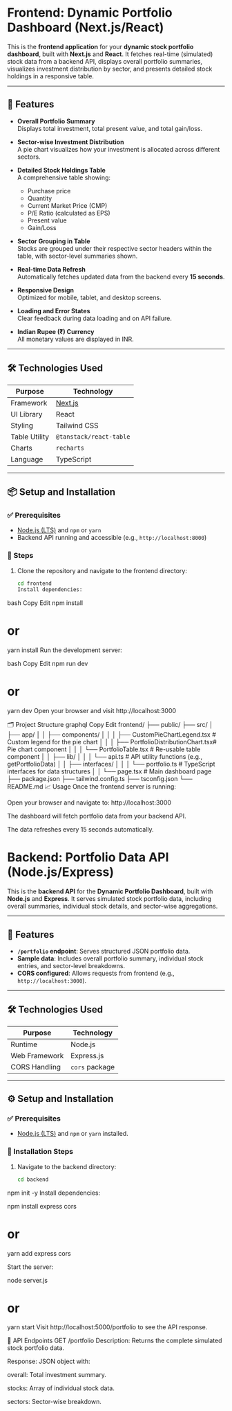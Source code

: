 # Frontend: Dynamic Portfolio Dashboard (Next.js/React)

This is the **frontend application** for your **dynamic stock portfolio dashboard**, built with **Next.js** and **React**. It fetches real-time (simulated) stock data from a backend API, displays overall portfolio summaries, visualizes investment distribution by sector, and presents detailed stock holdings in a responsive table.

---

## 🚀 Features

- **Overall Portfolio Summary**  
  Displays total investment, total present value, and total gain/loss.

- **Sector-wise Investment Distribution**  
  A pie chart visualizes how your investment is allocated across different sectors.

- **Detailed Stock Holdings Table**  
  A comprehensive table showing:

  - Purchase price
  - Quantity
  - Current Market Price (CMP)
  - P/E Ratio (calculated as EPS)
  - Present value
  - Gain/Loss

- **Sector Grouping in Table**  
  Stocks are grouped under their respective sector headers within the table, with sector-level summaries shown.

- **Real-time Data Refresh**  
  Automatically fetches updated data from the backend every **15 seconds**.

- **Responsive Design**  
  Optimized for mobile, tablet, and desktop screens.

- **Loading and Error States**  
  Clear feedback during data loading and on API failure.

- **Indian Rupee (₹) Currency**  
  All monetary values are displayed in INR.

---

## 🛠️ Technologies Used

| Purpose       | Technology                    |
| ------------- | ----------------------------- |
| Framework     | [Next.js](https://nextjs.org) |
| UI Library    | React                         |
| Styling       | Tailwind CSS                  |
| Table Utility | `@tanstack/react-table`       |
| Charts        | `recharts`                    |
| Language      | TypeScript                    |

---

## 📦 Setup and Installation

### ✅ Prerequisites

- [Node.js (LTS)](https://nodejs.org) and `npm` or `yarn`
- Backend API running and accessible (e.g., `http://localhost:8000`)

### 📂 Steps

1. Clone the repository and navigate to the frontend directory:

   ```bash
   cd frontend
   Install dependencies:
   ```

bash
Copy
Edit
npm install

# or

yarn install
Run the development server:

bash
Copy
Edit
npm run dev

# or

yarn dev
Open your browser and visit http://localhost:3000

🗂️ Project Structure
graphql
Copy
Edit
frontend/
├── public/
├── src/
│ ├── app/
│ │ ├── components/
│ │ │ ├── CustomPieChartLegend.tsx # Custom legend for the pie chart
│ │ │ ├── PortfolioDistributionChart.tsx# Pie chart component
│ │ │ └── PortfolioTable.tsx # Re-usable table component
│ │ ├── lib/
│ │ │ └── api.ts # API utility functions (e.g., getPortfolioData)
│ │ ├── interfaces/
│ │ │ └── portfolio.ts # TypeScript interfaces for data structures
│ │ └── page.tsx # Main dashboard page
├── package.json
├── tailwind.config.ts
├── tsconfig.json
└── README.md
📈 Usage
Once the frontend server is running:

Open your browser and navigate to: http://localhost:3000

The dashboard will fetch portfolio data from your backend API.

The data refreshes every 15 seconds automatically.

# Backend: Portfolio Data API (Node.js/Express)

This is the **backend API** for the **Dynamic Portfolio Dashboard**, built with **Node.js** and **Express**. It serves simulated stock portfolio data, including overall summaries, individual stock details, and sector-wise aggregations.

---

## 🚀 Features

- **`/portfolio` endpoint**: Serves structured JSON portfolio data.
- **Sample data**: Includes overall portfolio summary, individual stock entries, and sector-level breakdowns.
- **CORS configured**: Allows requests from frontend (e.g., `http://localhost:3000`).

---

## 🛠️ Technologies Used

| Purpose       | Technology     |
| ------------- | -------------- |
| Runtime       | Node.js        |
| Web Framework | Express.js     |
| CORS Handling | `cors` package |

---

## ⚙️ Setup and Installation

### ✅ Prerequisites

- [Node.js (LTS)](https://nodejs.org) and `npm` or `yarn` installed.

### 📂 Installation Steps

1. Navigate to the backend directory:

   ```bash
   cd backend

   ```

npm init -y
Install dependencies:

npm install express cors

# or

yarn add express cors

Start the server:

node server.js

# or

yarn start
Visit http://localhost:5000/portfolio to see the API response.

📡 API Endpoints
GET /portfolio
Description: Returns the complete simulated stock portfolio data.

Response: JSON object with:

overall: Total investment summary.

stocks: Array of individual stock data.

sectors: Sector-wise breakdown.
